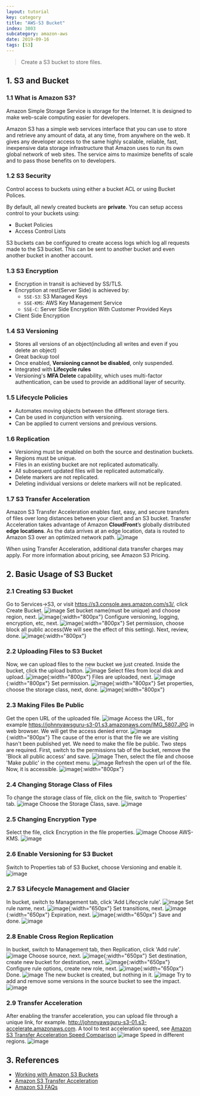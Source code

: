 ```yaml
---
layout: tutorial
key: category
title: "AWS-S3 Bucket"
index: 3803
subcategory: amazon-aws
date: 2019-09-16
tags: [S3]
---
```


> Create a S3 bucket to store files.

## 1. S3 and Bucket
### 1.1 What is Amazon S3?
Amazon Simple Storage Service is storage for the Internet. It is designed to make web-scale computing easier for developers.

Amazon S3 has a simple web services interface that you can use to store and retrieve any amount of data, at any time, from anywhere on the web. It gives any developer access to the same highly scalable, reliable, fast, inexpensive data storage infrastructure that Amazon uses to run its own global network of web sites. The service aims to maximize benefits of scale and to pass those benefits on to developers.
### 1.2 S3 Security
Control access to buckets using either a bucket ACL or using Bucket Polices.

By default, all newly created buckets are **private**. You can setup access control to your buckets using:
* Bucket Policies
* Access Control Lists

S3 buckets can be configured to create access logs which log all requests made to the S3 bucket. This can be sent to another bucket and even another bucket in another account.

### 1.3 S3 Encryption
* Encryption in transit is achieved by SS/TLS.
* Encryption at rest(Server Side) is achieved by:
  - `SSE-S3`: S3 Managed Keys
  - `SSE-KMS`: AWS Key Management Service
  - `SSE-C`: Server Side Encryption With Customer Provided Keys
* Client Side Encryption

### 1.4 S3 Versioning
* Stores all versions of an object(including all writes and even if you delete an object)
* Great backup tool
* Once enabled, **Versioning cannot be disabled**, only suspended.
* Integrated with **Lifecycle rules**
* Versioning's **MFA Delete** capability, which uses multi-factor authentication, can be used to provide an additional layer of security.

### 1.5 Lifecycle Policies
* Automates moving objects between the different storage tiers.
* Can be used in conjunction with versioning.
* Can be applied to current versions and previous versions.

### 1.6 Replication
* Versioning must be enabled on both the source and destination buckets.
* Regions must be unique.
* Files in an existing bucket are not replicated automatically.
* All subsequent updated files will be replicated automatically.
* Delete markers are not replicated.
* Deleting individual versions or delete markers will not be replicated.

### 1.7 S3 Transfer Acceleration
Amazon S3 Transfer Acceleration enables fast, easy, and secure transfers of files over long distances between your client and an S3 bucket. Transfer Acceleration takes advantage of Amazon **CloudFront**’s globally distributed **edge locations**. As the data arrives at an edge location, data is routed to Amazon S3 over an optimized network path.
![image](/assets/images/note/9551/3-16-s3-exam-tips-12.png)

When using Transfer Acceleration, additional data transfer charges may apply. For more information about pricing, see Amazon S3 Pricing.

## 2. Basic Usage of S3 Bucket
### 2.1 Creating S3 Bucket
Go to Services->S3, or visit https://s3.console.aws.amazon.com/s3/, click Create Bucket.
![image](/assets/images/cloud/3803/s3-home.png)
Set bucket name(must be unique) and choose region, next.
![image](/assets/images/note/9551/3-5-create-s3-bucket.png){:width="800px"}
Configure versioning, logging, encryption, etc, next.
![image](/assets/images/note/9551/3-5-create-s3-bucket-config.png){:width="800px"}
Set permission, choose block all public access(We will see the effect of this setting). Next, review, done.
![image](/assets/images/note/9551/3-5-create-s3-bucket-permission.png){:width="800px"}
### 2.2 Uploading Files to S3 Bucket
Now, we can upload files to the new bucket we just created. Inside the bucket, click the upload button.
![image](/assets/images/cloud/3803/s3-bucket.png)
Select files from local disk and upload.
![image](/assets/images/cloud/3803/s3-upload.png){:width="800px"}
Files are uploaded, next.
![image](/assets/images/note/9551/3-5-upload-file.png){:width="800px"}
Set permission.
![image](/assets/images/note/9551/3-5-upload-file-permission.png){:width="800px"}
Set properties, choose the storage class, next, done.
![image](/assets/images/note/9551/3-5-upload-file-properties.png){:width="800px"}
### 2.3 Making Files Be Public
Get the open URL of the uploaded file.
![image](/assets/images/note/9551/3-5-file-link.png)
Access the URL, for example https://johnnyawsguru-s3-01.s3.amazonaws.com/IMG_5807.JPG in web browser. We will get the access denied error.
![image](/assets/images/note/9551/3-5-file-access-denied.png){:width="800px"}
The cause of the error is that the file we are visiting hasn't been published yet. We need to make the file be public. Two steps are required. First, switch to the permissions tab of the bucket, remove the 'Block all public access' and save.
![image](/assets/images/note/9551/3-5-public-bucket.png)
Then, select the file and choose 'Make public' in the context menu.
![image](/assets/images/note/9551/3-5-public-file.png)
Refresh the open url of the file. Now, it is accessible.
![image](/assets/images/note/9551/3-5-public-file-success.png){:width="800px"}
### 2.4 Changing Storage Class of Files
To change the storage class of file, click on the file, switch to 'Properties' tab.
![image](/assets/images/note/9551/3-5-change-storage-class.png)
Choose the Storage Class, save.
![image](/assets/images/cloud/3803/s3-file-storage-class.png)
### 2.5 Changing Encryption Type
Select the file, click Encryption in the file properties.
![image](/assets/images/note/9551/3-6-change-encryption-type.png)
Choose AWS-KMS.
![image](/assets/images/note/9551/3-6-change-encryption-type2.png)
### 2.6 Enable Versioning for S3 Bucket
Switch to Properties tab of S3 Bucket, choose Versioning and enable it.
![image](/assets/images/cloud/3803/s3-versioning.png)
### 2.7 S3 Lifecycle Management and Glacier
In bucket, switch to Management tab, click 'Add Lifecycle rule'.
![image](/assets/images/cloud/3803/s3-lifecycle-management.png)
Set rule name, next.
![image](/assets/images/note/9551/3-8-create-lifecycle-rule-1.png){:width="650px"}
Set transitions, next.
![image](/assets/images/note/9551/3-8-create-lifecycle-rule-transitions.png){:width="650px"}
Expiration, next.
![image](/assets/images/note/9551/3-8-create-lifecycle-rule-expiration.png){:width="650px"}
Save and done.
![image](/assets/images/note/9551/3-8-create-lifecycle-rule-done.png)
### 2.8 Enable Cross Region Replication
In bucket, switch to Management tab, then Replication, click 'Add rule'.
![image](/assets/images/cloud/3803/s3-replication.png)
Choose source, next.
![image](/assets/images/note/9551/3-9-create-replication-rule-source.png){:width="650px"}
Set destination, create new bucket for destination, next.
![image](/assets/images/note/9551/3-9-create-replication-rule-destination.png){:width="650px"}
Configure rule options, create new role, next.
![image](/assets/images/note/9551/3-9-create-replication-rule-role.png){:width="650px"}
Done.
![image](/assets/images/note/9551/3-9-create-replication-rule-done.png)
The new bucket is created, but nothing in it.
![image](/assets/images/note/9551/3-9-new-replication-bucket.png)
Try to add and remove some versions in the source bucket to see the impact.
![image](/assets/images/note/9551/3-9-new-replication-bucket-replicated.png)
### 2.9 Transfer Acceleration
After enabling the transfer acceleration, you can upload file through a unique link, for example.
http://johnnyawsguru-s3-01.s3-accelerate.amazonaws.com. A tool to test acceleration speed, see [Amazon S3 Transfer Acceleration Speed Comparison](https://s3-accelerate-speedtest.s3-accelerate.amazonaws.com/en/accelerate-speed-comparsion.html)
![image](/assets/images/note/9551/3-10-transfer-acceleration-speed-comparison.png)
Speed in different regions.
![image](/assets/images/note/9551/3-10-transfer-acceleration-speed-comparison2.png)

## 3. References
* [Working with Amazon S3 Buckets](https://docs.aws.amazon.com/AmazonS3/latest/dev/UsingBucket.html)
* [Amazon S3 Transfer Acceleration](https://docs.aws.amazon.com/AmazonS3/latest/dev/transfer-acceleration.html)
* [Amazon S3 FAQs](https://aws.amazon.com/s3/faqs/)
